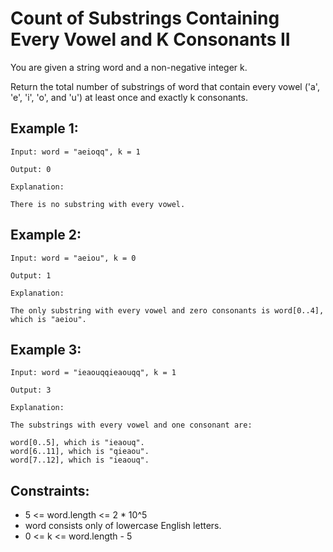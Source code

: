 # Count of Substrings Containing Every Vowel and K Consonants II

You are given a string word and a non-negative integer k.

Return the total number of substrings of word that contain every vowel ('a', 'e', 'i', 'o', and 'u') at least once and exactly k consonants.

## Example 1:

```
Input: word = "aeioqq", k = 1

Output: 0

Explanation:

There is no substring with every vowel.
```

## Example 2:

```
Input: word = "aeiou", k = 0

Output: 1

Explanation:

The only substring with every vowel and zero consonants is word[0..4], which is "aeiou".
```

## Example 3:

```
Input: word = "ieaouqqieaouqq", k = 1

Output: 3

Explanation:

The substrings with every vowel and one consonant are:

word[0..5], which is "ieaouq".
word[6..11], which is "qieaou".
word[7..12], which is "ieaouq".
```

## Constraints:

- 5 <= word.length <= 2 \* 10^5
- word consists only of lowercase English letters.
- 0 <= k <= word.length - 5
